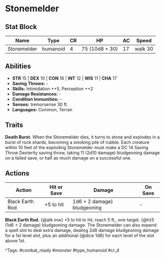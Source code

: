 # Stonemelder

## Stat Block

| Name | Type | CR | HP | AC | Speed |
|------|------|----|----|----|-------|
| Stonemelder | humanoid | 4 | 75 (10d8 + 30) | 17 | walk 30 |

## Abilities

- **STR** 15 | **DEX** 10 | **CON** 16 | **INT** 12 | **WIS** 11 | **CHA** 17
- **Saving Throws:** -  
- **Skills:** Intimidation ++5, Perception ++2  
- **Damage Resistances:** -  
- **Condition Immunities:** -  
- **Senses:** tremorsense 30 ft.  
- **Languages:** Common, Terran

## Traits

**Death Burst.** When the Stonemelder dies, it turns to stone and explodes in a burst of rock shards, becoming a smoking pile of rubble. Each creature within 10 feet of the exploding Stonemelder must make a DC 14 Saving Throw Dexterity saving throw, taking 11 (2d10 damage) bludgeoning damage on a failed save, or half as much damage on a successful one.


## Actions

| Action | Hit or Save | Damage | On Save |
|--------|--------------|--------|----------|
| Black Earth Rod | +5 to hit | 1d6 + 2 damage) bludgeoning | - |

**Black Earth Rod.** {@atk mw} +5 to hit to hit, reach 5 ft., one target. {@h}5 (1d6 + 2 damage) bludgeoning damage. The Stonemelder can also expend a spell slot to deal extra damage, dealing 2d8 damage bludgeoning damage for a 1st level slot, plus an additional {@dice 1d8} for each level of the slot above 1st.


^Tags: #combat_ready #monster #type_humanoid #cr_4
